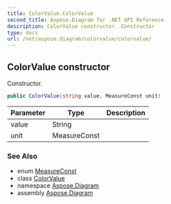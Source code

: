 ```yaml
---
title: ColorValue.ColorValue
second_title: Aspose.Diagram for .NET API Reference
description: ColorValue constructor. Constructor
type: docs
url: /net/aspose.diagram/colorvalue/colorvalue/
---
```

## ColorValue constructor

Constructor.

```csharp
public ColorValue(string value, MeasureConst unit)
```

| Parameter | Type | Description |
| --- | --- | --- |
| value | String |  |
| unit | MeasureConst |  |

### See Also

* enum [MeasureConst](../../measureconst/)
* class [ColorValue](../)
* namespace [Aspose.Diagram](../../colorvalue/)
* assembly [Aspose.Diagram](../../../)


